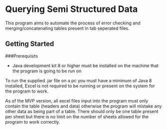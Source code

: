 # Querying Semi Structured Data
This program aims to automate the process of error checking and merging/concatenating tables present in tab seperated files.

## Getting Started

###Prerequisits
- Java development kit 8 or higher must be installed on the machine that the program is going to be run on

To run the supplied .jar file on a pc you must have a minimum of Java 8 installed, Excel is not required to be running or present on the system for the program to work.

As of the MVP version, all excel files input into the program must only contain the table (headers and data) otherwise the program will mistake any other data as being part of a table.
There should only be one table present per sheet but there is no limit on the number of sheets allowed for the program to work correctly.